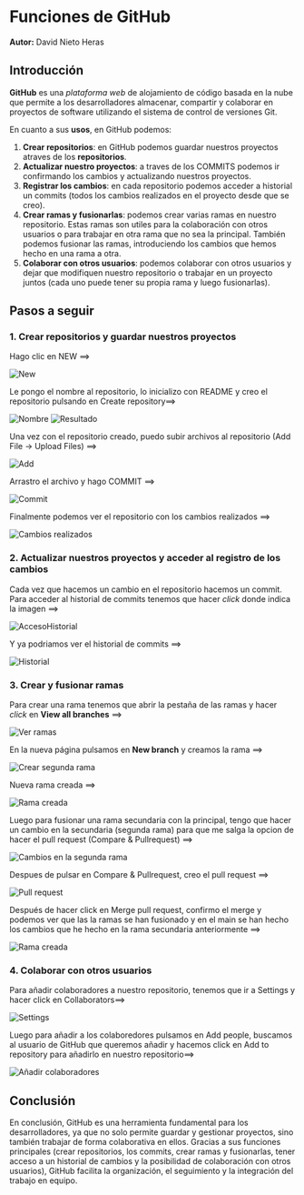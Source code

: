 # Funciones de GitHub
**Autor:** David Nieto Heras
## Introducción
**GitHub** es una _plataforma web_ de alojamiento de código basada en la nube que permite a los desarrolladores almacenar, compartir y colaborar en proyectos de software utilizando el sistema de control de versiones Git.

En cuanto a sus **usos**, en GitHub podemos:
1. **Crear repositorios**: en GitHub podemos guardar nuestros proyectos atraves de los **repositorios**.
2. **Actualizar nuestro proyectos**: a traves de los COMMITS podemos ir confirmando los cambios y actualizando nuestros proyectos.
3. **Registrar los cambios**: en cada repositorio podemos acceder a historial un commits (todos los cambios realizados en el proyecto desde que se creo).
4. **Crear ramas y fusionarlas**: podemos crear varias ramas en nuestro repositorio. Estas ramas son utiles para la colaboración con otros usuarios o para trabajar en otra rama que no sea la principal. También podemos fusionar las ramas, introduciendo los cambios que hemos hecho en una rama a otra.
5. **Colaborar con otros usuarios**: podemos colaborar con otros usuarios y dejar que modifiquen nuestro repositorio o trabajar en un proyecto juntos (cada uno puede tener su propia rama y luego fusionarlas). 

## Pasos a seguir
### 1. Crear repositorios y guardar nuestros proyectos
Hago clic en NEW ==> 

![New](../img_UD1/newrepo.png) 

Le pongo el nombre al repositorio, lo inicializo con README y creo el repositorio pulsando en Create repository==>

![Nombre](../img_UD1/nombrerepo.png)  ![Resultado](../img_UD1/creorepo.png)  

Una vez con el repositorio creado, puedo subir archivos al repositorio (Add File -> Upload Files) ==>  

![Add](../img_UD1/addfile.png)  

Arrastro el archivo y hago COMMIT ==>  

![Commit](../img_UD1/arrastroyhagocomit.png)

Finalmente podemos ver el repositorio con los cambios realizados ==>  

![Cambios realizados](../img_UD1/cambiosrepo.png)  

### 2. Actualizar nuestros proyectos y acceder al registro de los cambios
Cada vez que hacemos un cambio en el repositorio hacemos un commit. Para acceder al historial de commits tenemos que hacer _click_ donde indica la imagen ==>  

![AccesoHistorial](../img_UD1/historialacceso.png)

Y ya podriamos ver el historial de commits ==>  

![Historial](../img_UD1/historialcommits.png)  

### 3. Crear y fusionar ramas  
Para crear una rama tenemos que abrir la pestaña de las ramas y hacer _click_ en **View all branches** ==>

![Ver ramas](../img_UD1/viewallbranches.png) 

En la nueva página pulsamos en **New branch** y creamos la rama ==> 

![Crear segunda rama](../img_UD1/segundarama.png)  

Nueva rama creada ==>

![Rama creada](../img_UD1/segundacreada.png)

Luego para fusionar una rama secundaria con la principal, tengo que hacer un cambio en la secundaria (segunda rama) para que me salga la opcion de hacer el pull request (Compare & Pullrequest) ==> 

![Cambios en la segunda rama](../img_UD1/ramacambios.png) 

Despues de pulsar en Compare & Pullrequest, creo el pull request ==>

![Pull request](../img_UD1/pullmerge.png)  

Después de hacer click en Merge pull request, confirmo el merge y podemos ver que las la ramas se han fusionado y en el main se han hecho los cambios que he hecho en la rama secundaria anteriormente ==>

![Rama creada](../img_UD1/cambiosprirama.png)

### 4. Colaborar con otros usuarios
Para añadir colaboradores a nuestro repositorio, tenemos que ir a Settings y hacer click en Collaborators==>

![Settings](../img_UD1/settingscolab.png)

 Luego para añadir a los colaboredores pulsamos en Add people, buscamos al usuario de GitHub que queremos añadir y hacemos click en Add to repository para añadirlo en nuestro repositorio==>

![Añadir colaboradores](../img_UD1/addpeople.png)

## Conclusión
En conclusión, GitHub es una herramienta fundamental para los desarrolladores, ya que no solo permite guardar y gestionar proyectos, sino también trabajar de forma colaborativa en ellos. Gracias a sus funciones principales (crear repositorios, los commits, crear ramas y fusionarlas, tener acceso a un historial de cambios y la posibilidad de colaboración con otros usuarios), GitHub facilita la organización, el seguimiento y la integración del trabajo en equipo.

